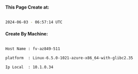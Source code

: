 
   
#### This Page Create at:

```bash

2024-06-03 - 06:57:14 UTC

```

#### Create By Machine:

```bash

Host Name : fv-az849-511

platform  : Linux-6.5.0-1021-azure-x86_64-with-glibc2.35

Ip Local  : 10.1.0.34

```

